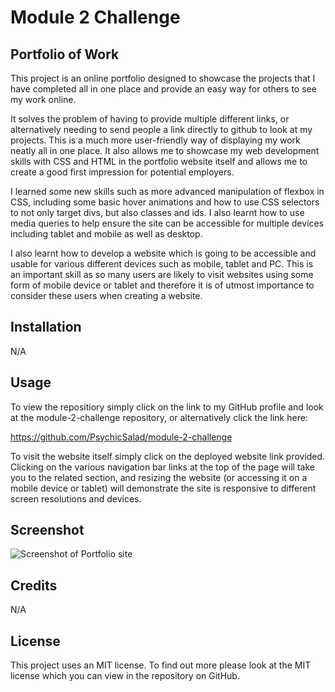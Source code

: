 # Module 2 Challenge
## Portfolio of Work

This project is an online portfolio designed to showcase the projects that I have completed all in one place and provide an easy way for others to see my work online.

It solves the problem  of having to provide multiple different links, or alternatively needing to send people a link directly to github to look at my projects. This is a much more user-friendly way of displaying my work neatly all in one place. It also allows me to showcase my web development skills with CSS and HTML in the portfolio website itself and allows me to create a good first impression for potential employers.


I learned some new skills such as more advanced manipulation of flexbox in CSS, including some basic hover animations and how to use CSS selectors to not only target divs, but also classes and ids. I also learnt how to use media queries to help ensure the site can be accessible for multiple devices including tablet and mobile as well as desktop.

I also learnt how to develop a website which is going to be accessible and usable for various different devices such as mobile, tablet and PC. This is an important skill as so many users are likely to visit websites using some form of mobile device or tablet and therefore it is of utmost importance to consider these users when creating a website.

## Installation

N/A

## Usage

To view the repositiory simply click on the link to my GitHub profile and look at the module-2-challenge repository, or alternatively click the link here: 

https://github.com/PsychicSalad/module-2-challenge


To visit the website itself simply click on the deployed website link provided. Clicking on the various navigation bar links at the top of the page will take you to the related section, and resizing the website (or accessing it on a mobile device or tablet) will demonstrate the site is responsive to different screen resolutions and devices.


## Screenshot


![Screenshot of Portfolio site](../module-2-challenge/images/portfolio-site-screenshot.png)

## Credits
N/A

## License

This project uses an MIT license. To find out more please look at the MIT license which you can view in the repository on GitHub.
